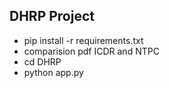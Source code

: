 ## DHRP Project

- pip install -r requirements.txt
- comparision pdf ICDR and NTPC
- cd DHRP
- python app.py
